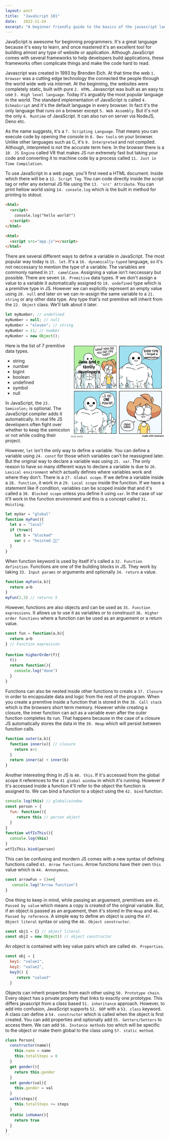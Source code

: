 ```yaml
---
layout: post
title:  "JavaScript 101"
date:   2022-11-24
excerpt: "A beginner friendly guide to the basics of the javascript language."
---
```


JavaScript is awesome for beginning programmers.
It's a great language because it's easy to learn, and once mastered it's an excellent tool for building almost any type of website or application.
Although JavaScript comes with several frameworks to help developers build applications, these frameworks often complicate things and make the code hard to read.

Javascript was created in 1993 by Brenden Eich. 
At that time the web `1. browser` was a cutting edge technology the connected the people through the world wide web via internet.
At the beginning, the websites were completely static, built with pure `2. HTML`. 
Javascript was built as an easy to use `3. High level language`. 
Today it's arguably the most popular language in the world. 
The standard implementation of JavaScript is called `4. EchmaScript` and it's the default language in every browser. 
In fact it's the only language that runs on a browser except `5. Web Assembly`. 
But it's not the only `6. Runtime` of JavaScript. It can also run on server via NodeJS, Deno etc. 

As the name suggests, it's a `7. Scripting Language`. 
That means you can execute code by opening the console in `8. Dev tools` on your browser. 
Unlike other languages such as C, it's `9. Interpreted` and not compiled. 
Although, interpreted is not the accurate term here.
In the browser there is a `10. JS Engine` called V8 that makes JS run extremely fast but taking your code and converting it to machine code by a process called `11. Just in Time Compilation`.

To use JavaScript in a web page, you'll first need a HTML document. Inside which there will be a `12. Script Tag`. 
You can code directly inside the script tag or refer any external JS file using the `13. 'src' Attribute`.
You can print hellow world using `14. console.log` which is the built in method for printing to stdout.

```html
<html>
  <srcipt>
    console.log("hello world!")
  </script>
</html>
```
  
```html
<html>
  <script src="app.js"></script>
</html>
```

There are several different ways to define a variable in JavaScript. The most popular way today is `15. let`. It's a `16. dynamically-typed` language, so it's not neccessary to mention the type of a variable. The variables are commonly named in `17. camelCase`. Assigning a value isn't neccessary but possible.
There are seven `18. Premitive` data types. 
If we don't assign a value to a variable it automatically assigned to `19. undefined` type which is a premitive type in JS.
However we can explicitly represent an empty value using `20. null` and later on we can re-assign the same variable to a `21. string` or any other data type.
Any type that's not premitive will inherit from the `22. Object` class. We'll talk about it later.
```js
let myNumber; // undefined
myNumber = null; // null
myNumber = "eleven"; // string
myNumber = 11; // number
myNumber = new Object();
```
<img src="/assets/images/semicolon_meme.jpg" align="right" height="300px">

Here is the list of 7 premitive data types.
- string
- number
- bigint
- boolean
- undefined
- symbol
- null

In JavaScript, the `23. Semicolon;` is optional. The JavaScript compiler adds it automatically. In real life JS developers often fight over whether to keep the semicolon or not while coding their project.

However, `let` isn't the only way to define a variable. 
You can define a variable using `24. const` for those which variables can't be reassigned later. 
But the original way to declare a variable was using `25. var`. 
The only reason to have so many different ways to declare a variable is due to `26. Lexical environment` which actually defines where variables work and where they don't.
There is a `27. Global scope`. If we define a variable inside a `28. function`, it work in a `29. Local scope` inside the function. If we have a statement like if condition, variables can be scoped inside that and it's called a `30. Blocked scope` unless you define it using `var`. In the case of var it'll work in the function environment and this is a concept called `31. Hoisting`. 

```js
let myVar = "global"
function myFun(){
  let a = "local"
  if (true){
    let b = "blocked"
    var c = "hoisted 😵‍💫"
  }
}
```

When function keyword is used by itself it's called a `32. Function definition`. Functions are one of the building blocks in JS. They work by taking `33. Input params` or arguments and optionally `34. return` a value.
```js
function myFun(a,b){
  return a+b
}
myFun(2,3) // returns 5
```
However, functions are also objects and can be used as `35. Function expressions`. 
It allows us to use it as variables or to construuct `36. Higher order functions` where a function can be used as an arguement or a return value. 
```js
const fun = function(a,b){
  return a+b
} // Function expression

function higherOrder(f){
  f()
  return function(){
    console.log("done")
  }
}
```

Functions can also be nested inside other functions to create a `37. Closure` in order to encapsulate data and logic from the rest of the program.
When you create a premitive inside a function that is stored in the `38. Call stack` which is the browsers short term memory. 
However while creating a closure, the inner function can act as a variable even after the outer function completes its run.
That happens because in the case of a closure JS automatically stores the data in the `39. Heap` which will persist between function calls.
```js
function outer(a,b){
  function inner(x){ // closure
    return x+1
  }
  return inner(a) + inner(b)
}
```
Another interesting thing in JS is `40. this`. 
If it's accessed from the global scope it references to the `41 global window` in which it's running. 
However if it's accessed inside a function it'll refer to the object the function is assigned to. 
We can bind a function to a object using the `42. bind` function. 
```js
console.log(this) // global/window
const person = {
  fun: function(){
     return this // person object
  }
}
function wtfIsThis(){
  console.log(this)
}
wtfIsThis.bind(person)
```

This can be confusing and mordern JS comes with a new syntax of defining functions called `43. Arrow functions`. 
Arrow functions have their own `this` value which is `44. Annonymous`.
```js
const arrowFun = ()=>{
   console.log("Arrow function")
}
```

One thing to keep in mind, while passing an arguement, premitives are `45. Passed by value` which means a copy is created of the original variable.
But, if an object is passed as an arguement, then it's stored in the `Heap` and `46. Passed by reference`. 
A simple way to define an object is using the `47. Object literal` syntax or using the `48. Object constructor`.
```js
const obj1 = {} // object literal
const obj2 = new Object() // object constructor
```
An object is contained with key value pairs which are called `49. Properties`.
```js
const obj = {
  key1: "value1",
  key2: "value2",
  key3() {
     return "value3"
  }
```
Objects can inherit properties from each other using `50. Prototype chain`. 
Every object has a private property that links to exactly one prototype. This differs javascript from a class based `51. inheritance` approach.
However, to add into confusion, JavaScript supports `52. OOP` with a `53. class` keyword.
A class can define a `54. constructor` which is called when the object is first created.
You can add properties and optionally add `55. Getters/Setters` to access them.
We can add `56. Instance methods` too which will be specific to the object or make them global to the class using `57. static method`.
```js
class Person{
  constructor(name){
    this.name = name
    this.totalSteps = 0
  }
  get gender(){
    return this.gender
  }
  set gender(val){
    this.gender = val
  }
  walk(steps){
    this.totalSteps += steps
  }
  static isHuman(){
    return true
  }
}
``
